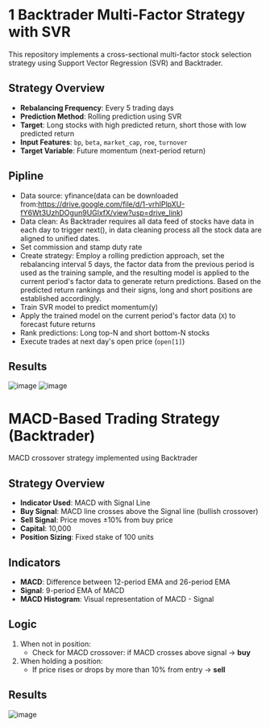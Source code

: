 # 1 Backtrader Multi-Factor Strategy with SVR

This repository implements a cross-sectional multi-factor stock selection strategy using Support Vector Regression (SVR) and Backtrader.

##  Strategy Overview

- **Rebalancing Frequency**: Every 5 trading days
- **Prediction Method**: Rolling prediction using SVR
- **Target**: Long stocks with high predicted return, short those with low predicted return
- **Input Features**: `bp`, `beta`, `market_cap`, `roe`, `turnover`
- **Target Variable**: Future momentum (next-period return)

##  Pipline
- Data source: yfinance(data can be downloaded from:https://drive.google.com/file/d/1-vrhIPlpXU-fY6Wt3UzhDOgun9UGlxfX/view?usp=drive_link)
- Data clean: As Backtrader requires all data feed of stocks have data in each day to trigger  next(), in data cleaning process all the stock data are aligned to unified dates.
- Set commission and stamp duty rate
- Create strategy: Employ a rolling prediction approach, set the rebalancing interval 5 days, the factor data from the previous period is used as the training sample, and the resulting model is applied to the current period's factor data to generate return predictions. Based on the predicted return rankings and their signs, long and short positions are established accordingly.
- Train SVR model to predict momentum(y)
- Apply the trained model on the current period's factor data (`X`) to forecast future returns
- Rank predictions: Long top-N and short bottom-N stocks
- Execute trades at next day's open price (`open[1]`)

## Results
![image](https://github.com/user-attachments/assets/c446f079-5237-42ab-9872-1eda417bad88)
![image](https://github.com/user-attachments/assets/c573b5d0-2c0b-4042-b4f0-0c81a38be701)


# MACD-Based Trading Strategy (Backtrader)

 MACD crossover strategy implemented using Backtrader

##  Strategy Overview

- **Indicator Used**: MACD with Signal Line
- **Buy Signal**: MACD line crosses above the Signal line (bullish crossover)
- **Sell Signal**: Price moves ±10% from buy price
- **Capital**: 10,000
- **Position Sizing**: Fixed stake of 100 units

##  Indicators

- **MACD**: Difference between 12-period EMA and 26-period EMA
- **Signal**: 9-period EMA of MACD
- **MACD Histogram**: Visual representation of MACD - Signal

##  Logic

1. When not in position:
   - Check for MACD crossover: if MACD crosses above signal → **buy**
2. When holding a position:
   - If price rises or drops by more than 10% from entry → **sell**
## Results
![image](https://github.com/user-attachments/assets/4318274a-f059-4ae8-ac22-c8c582e8e090)





